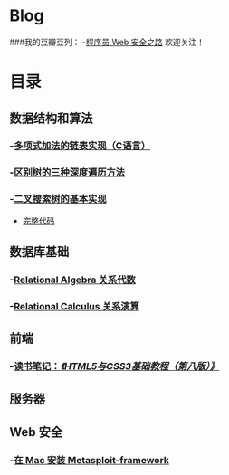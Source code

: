 # Blog

###我的豆瓣豆列：
-[程序员 Web 安全之路](http://www.douban.com/doulist/43126355/)
欢迎关注！

# 目录

## 数据结构和算法

### -[多项式加法的链表实现（C语言）](http://blog.csdn.net/kids412kelly/article/details/49493981)
### -[区别树的三种深度遍历方法](http://blog.csdn.net/kids412kelly/article/details/49851133)
### -[二叉搜索树的基本实现](http://www.cjjjs.cn/paper/rjjc/201622232211108.aspx) 
*  [完整代码](/DataStructures/BinarySearchTree.c) 

## 数据库基础
### -[Relational Algebra 关系代数](http://blog.csdn.net/kids412kelly/article/details/48953205)
### -[Relational Calculus 关系演算](http://blog.csdn.net/kids412kelly/article/details/49132015)

## 前端
### -[读书笔记：*《HTML5与CSS3基础教程（第八版）》* ](/Front-End/htmlcss-vqs8/README.md)

## 服务器


## Web 安全
### -[在 Mac 安装 Metasploit-framework](http://blog.csdn.net/kids412kelly/article/details/49475693)
